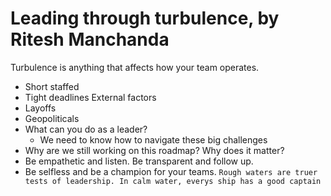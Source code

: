 # Leading through turbulence, by Ritesh Manchanda

Turbulence is anything that affects how your team operates.
- Short staffed
- Tight deadlines
External factors
- Layoffs
- Geopoliticals 
- What can you do as a leader?
  - We need to know how to navigate these big challenges
- Why are we still working on this roadmap? Why does it matter?
- Be empathetic and listen. Be transparent and follow up.
- Be selfless and be a champion for your teams.
`Rough waters are truer tests of leadership. In calm water, everys ship has a good captain`